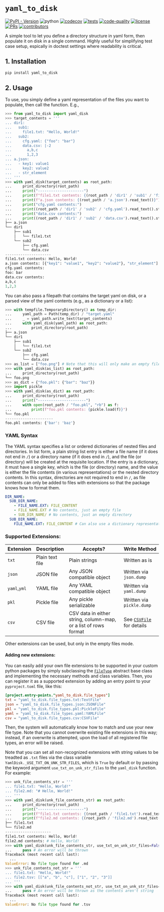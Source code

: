 # `yaml_to_disk`

[![PyPI - Version](https://img.shields.io/pypi/v/yaml_to_disk)](https://pypi.org/project/yaml_to_disk/)
![python](https://img.shields.io/badge/-Python_3.12-blue?logo=python&logoColor=white)
[![codecov](https://codecov.io/gh/mmcdermott/yaml_to_disk/graph/badge.svg?token=5RORKQOZF9)](https://codecov.io/gh/mmcdermott/yaml_to_disk)
[![tests](https://github.com/mmcdermott/yaml_to_disk/actions/workflows/tests.yaml/badge.svg)](https://github.com/mmcdermott/yaml_to_disk/actions/workflows/tests.yaml)
[![code-quality](https://github.com/mmcdermott/yaml_to_disk/actions/workflows/code-quality-main.yaml/badge.svg)](https://github.com/mmcdermott/yaml_to_disk/actions/workflows/code-quality-main.yaml)
[![license](https://img.shields.io/badge/License-MIT-green.svg?labelColor=gray)](https://github.com/mmcdermott/yaml_to_disk#license)
[![PRs](https://img.shields.io/badge/PRs-welcome-brightgreen.svg)](https://github.com/mmcdermott/yaml_to_disk/pulls)
[![contributors](https://img.shields.io/github/contributors/mmcdermott/yaml_to_disk.svg)](https://github.com/mmcdermott/yaml_to_disk/graphs/contributors)

A simple tool to let you define a directory structure in yaml form, then populate it on disk in a single
command. Highly useful for simplifying test case setup, espically in doctest settings where readability is
critical.

## 1. Installation

```bash
pip install yaml_to_disk
```

## 2. Usage

To use, you simply define a yaml representation of the files you want to populate, then call the function.
E.g.,

```python
>>> from yaml_to_disk import yaml_disk
>>> target_contents = '''
... dir1:
...   sub1:
...     file1.txt: "Hello, World!"
...   sub2:
...     cfg.yaml: {"foo": "bar"}
...     data.csv: |-2
...       a,b,c
...       1,2,3
... a.json:
...   - key1: value1
...     key2: value2
...   - str_element
... '''
>>> with yaml_disk(target_contents) as root_path:
...     print_directory(root_path)
...     print("---------------------")
...     print(f"file1.txt contents: {(root_path / 'dir1' / 'sub1' / 'file1.txt').read_text()}")
...     print(f"a.json contents: {(root_path / 'a.json').read_text()}")
...     print("cfg.yaml contents:")
...     print((root_path / 'dir1' / 'sub2' / 'cfg.yaml').read_text().strip())
...     print("data.csv contents:")
...     print((root_path / 'dir1' / 'sub2' / 'data.csv').read_text().strip())
├── a.json
└── dir1
    ├── sub1
    │   └── file1.txt
    └── sub2
        ├── cfg.yaml
        └── data.csv
---------------------
file1.txt contents: Hello, World!
a.json contents: [{"key1": "value1", "key2": "value2"}, "str_element"]
cfg.yaml contents:
foo: bar
data.csv contents:
a,b,c
1,2,3

```

You can also pass a filepath that contains the target yaml on disk, or a parsed view of the yaml contents
(e.g., as a dictionary or a list):

```python
>>> with tempfile.TemporaryDirectory() as temp_dir:
...     yaml_path = Path(temp_dir) / "target.yaml"
...     _ = yaml_path.write_text(target_contents)
...     with yaml_disk(yaml_path) as root_path:
...         print_directory(root_path)
├── a.json
└── dir1
    ├── sub1
    │   └── file1.txt
    └── sub2
        ├── cfg.yaml
        └── data.csv
>>> as_list = ["foo.png"] # Note that this will only make an empty file with this name
>>> with yaml_disk(as_list) as root_path:
...     print_directory(root_path)
└── foo.png
>>> as_dict = {"foo.pkl": {"bar": "baz"}}
>>> import pickle
>>> with yaml_disk(as_dict) as root_path:
...     print_directory(root_path)
...     print("----------------------")
...     with open(root_path / "foo.pkl", "rb") as f:
...         print(f"foo.pkl contents: {pickle.load(f)}")
└── foo.pkl
----------------------
foo.pkl contents: {'bar': 'baz'}

```

### YAML Syntax

The
YAML syntax specifies a list or ordered dictionaries of nested files and directories. In list form, a plain
string list entry is either a file name (if it does not end in `/`) or a directory name (if it does end in
`/`), and the file (or directory) will be created at the requisite location. If the entry is a dictionary, it
must have a single key, which is the file (or directory) name, and the value is either the file contents (in
various representations) or the nested directory contents. In this syntax, directories are not required to end
in `/`, as file contents can only be added to files with extensions so that the package knows how to format
them.

```yaml
DIR_NAME:
  SUB_DIR_NAME:
    - FILE_NAME.EXT: FILE_CONTENT
    - FILE_NAME.EXT # No contents, just an empty file
    - SUB_DIR_NAME/ # No contents, just an empty directory
  SUB_DIR_NAME:
    FILE_NAME.EXT: FILE_CONTENT # Can also use a dictionary representation rather than a list if suitable
```

### Supported Extensions:

| Extension    | Description     | Accepts?                                                        | Write Method                                       |
| ------------ | --------------- | --------------------------------------------------------------- | -------------------------------------------------- |
| `txt`        | Plain text file | Plain strings                                                   | Written as is                                      |
| `json`       | JSON file       | Any JSON compatible object                                      | Written via `json.dump`                            |
| `yaml`,`yml` | YAML file       | Any YAML compatible object                                      | Written via `yaml.dump`                            |
| `pkl`        | Pickle file     | Any pickle serializable                                         | Written via `pickle.dump`                          |
| `csv`        | CSV file        | CSV data in either string, column-map, or a list of rows format | See [`CSVFile`](src/file_types/csv.py) for details |

Other extensions can be used, but only in the empty files mode.

#### Adding new extensions:

You can easily add your own file extensions to be supported in your custom python packages by simply
subclassing the [`FileType`](src/file_types/base.py) abstract base class and implementing the necessary
methods and class variables. Then, you can register it as a supported extension by adding an entry point to
your `pyproject.toml` file, like this:

```toml
[project.entry-points."yaml_to_disk.file_types"]
txt = "yaml_to_disk.file_types.txt:TextFile"
json = "yaml_to_disk.file_types.json:JSONFile"
pkl = "yaml_to_disk.file_types.pkl:PickleFile"
yaml = "yaml_to_disk.file_types.yaml:YAMLFile"
csv = "yaml_to_disk.file_types.csv:CSVFile"
```

Then, the system will automatically know how to match and use your new file type. Note that you cannot
overwrite existing file extensions in this way; instead, if an overwrite is attempted, upon the load of all
registered file types, an error will be raised.

Note that you can set all non-recognized extensions with string values to be treadted as `.txt` files via the
class variable `YamlDisk._USE_TXT_ON_UNK_STR_FILES`, which is `True` by default or by passing the keyword
argument `use_txt_on_unk_str_files` to the `yaml_disk` function. For example:

```python
>>> unk_file_contents_str = '''
... file1.txt: "Hello, World!"
... file2.md: "# Hello, World!"
... '''
>>> with yaml_disk(unk_file_contents_str) as root_path:
...     print_directory(root_path)
...     print("---------------------")
...     print(f"file1.txt contents: {(root_path / 'file1.txt').read_text()}")
...     print(f"file2.md contents: {(root_path / 'file2.md').read_text()}")
├── file1.txt
└── file2.md
---------------------
file1.txt contents: Hello, World!
file2.md contents: # Hello, World!
>>> with yaml_disk(unk_file_contents_str, use_txt_on_unk_str_files=False) as root_path:
...     pass # An error will be thrown
Traceback (most recent call last):
  ...
ValueError: No file type found for .md
>>> unk_file_contents_not_str = '''
... file1.txt: "Hello, World!"
... file2.tsv: [["a", "b", "c"], ["1", "2", "3"]]
... '''
>>> with yaml_disk(unk_file_contents_not_str, use_txt_on_unk_str_files=True) as root_path:
...     pass # An error will be thrown as the contents aren't string
Traceback (most recent call last):
  ...
ValueError: No file type found for .tsv

```
